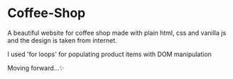 # Coffee-Shop
A beautiful website for coffee shop made with plain html, css and vanilla js and the design is taken from internet.

I used 'for loops' for populating  product items with DOM manipulation

Moving forward...✨
